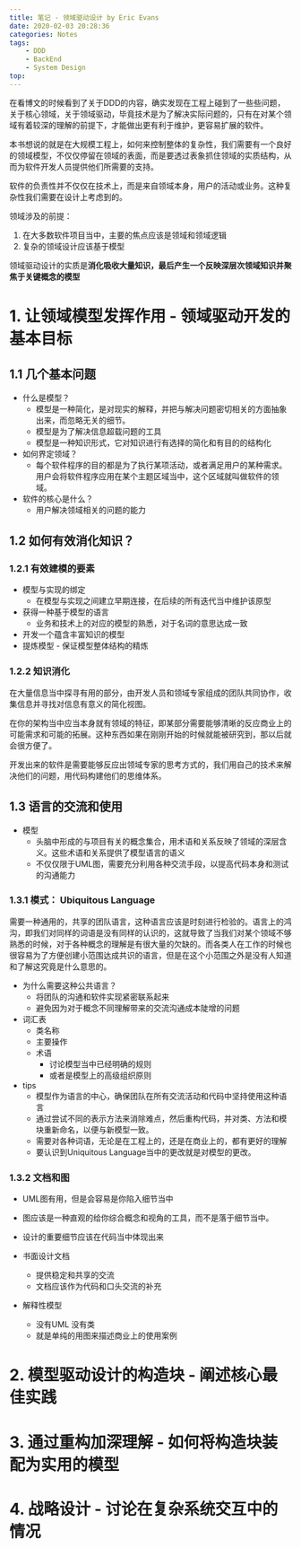 ```yaml
---
title: 笔记 - 领域驱动设计 by Eric Evans
date: 2020-02-03 20:28:36
categories: Notes
tags:
    - DDD
    - BackEnd
    - System Design
top:
---
```

在看博文的时候看到了关于DDD的内容，确实发现在工程上碰到了一些些问题，关于核心领域，关于领域驱动，毕竟技术是为了解决实际问题的，只有在对某个领域有着较深的理解的前提下，才能做出更有利于维护，更容易扩展的软件。

本书想说的就是在大规模工程上，如何来控制整体的复杂性，我们需要有一个良好的领域模型，不仅仅停留在领域的表面，而是要透过表象抓住领域的实质结构，从而为软件开发人员提供他们所需要的支持。

软件的负责性并不仅仅在技术上，而是来自领域本身，用户的活动或业务。这种复杂性我们需要在设计上考虑到的。

领域涉及的前提： 
1. 在大多数软件项目当中，主要的焦点应该是领域和领域逻辑
2. 复杂的领域设计应该基于模型


领域驱动设计的实质是**消化吸收大量知识，最后产生一个反映深层次领域知识并聚焦于关键概念的模型**

# 1. 让领域模型发挥作用 - 领域驱动开发的基本目标

## 1.1 几个基本问题

+ 什么是模型？ 
    + 模型是一种简化，是对现实的解释，并把与解决问题密切相关的方面抽象出来，而忽略无关的细节。  
    + 模型是为了解决信息超载问题的工具
    + 模型是一种知识形式，它对知识进行有选择的简化和有目的的结构化 
+ 如何界定领域？
    + 每个软件程序的目的都是为了执行某项活动，或者满足用户的某种需求。用户会将软件程序应用在某个主题区域当中，这个区域就叫做软件的领域。
+ 软件的核心是什么？ 
    + 用户解决领域相关的问题的能力 


## 1.2 如何有效消化知识？ 
### 1.2.1 有效建模的要素  
+ 模型与实现的绑定  
    + 在模型与实现之间建立早期连接，在后续的所有迭代当中维护该原型
+ 获得一种基于模型的语言
    + 业务和技术上的对应的模型的熟悉，对于名词的意思达成一致
+ 开发一个蕴含丰富知识的模型
+ 提炼模型 - 保证模型整体结构的精炼

### 1.2.2 知识消化 

在大量信息当中探寻有用的部分，由开发人员和领域专家组成的团队共同协作，收集信息并寻找对信息有意义的简化视图。

在你的架构当中应当本身就有领域的特征，即某部分需要能够清晰的反应商业上的可能需求和可能的拓展。这种东西如果在刚刚开始的时候就能被研究到，那以后就会很方便了。

开发出来的软件是需要能够反应出领域专家的思考方式的，我们用自己的技术来解决他们的问题，用代码构建他们的思维体系。

## 1.3 语言的交流和使用

+ 模型 
    + 头脑中形成的与项目有关的概念集合，用术语和关系反映了领域的深层含义。这些术语和关系提供了模型语言的语义
    + 不仅仅限于UML图，需要充分利用各种交流手段，以提高代码本身和测试的沟通能力

### 1.3.1 模式： Ubiquitous Language 

需要一种通用的，共享的团队语言，这种语言应该是时刻进行检验的。语言上的鸿沟，即我们对同样的词语是没有同样的认识的，这就导致了当我们对某个领域不够熟悉的时候，对于各种概念的理解是有很大量的欠缺的。而各类人在工作的时候也很容易为了方便创建小范围达成共识的语言，但是在这个小范围之外是没有人知道和了解这究竟是什么意思的。

+ 为什么需要这种公共语言？
    + 将团队的沟通和软件实现紧密联系起来
    + 避免因为对于概念不同理解带来的交流沟通成本陡增的问题
+ 词汇表
    + 类名称
    + 主要操作
    + 术语 
        + 讨论模型当中已经明确的规则
        + 或者是模型上的高级组织原则
+ tips
    + 模型作为语言的中心，确保团队在所有交流活动和代码中坚持使用这种语言
    + 通过尝试不同的表示方法来消除难点，然后重构代码，并对类、方法和模块重新命名，以便与新模型一致。
    + 需要对各种词语，无论是在工程上的，还是在商业上的，都有更好的理解
    + 要认识到Uniquitous Language当中的更改就是对模型的更改。

### 1.3.2 文档和图

+ UML图有用，但是会容易是你陷入细节当中
+ 图应该是一种直观的给你综合概念和视角的工具，而不是落于细节当中。
+ 设计的重要细节应该在代码当中体现出来


+ 书面设计文档
    + 提供稳定和共享的交流
    + 文档应该作为代码和口头交流的补充
+ 解释性模型
    + 没有UML 没有类
    + 就是单纯的用图来描述商业上的使用案例

# 2. 模型驱动设计的构造块 - 阐述核心最佳实践 

# 3. 通过重构加深理解 - 如何将构造块装配为实用的模型

# 4. 战略设计 - 讨论在复杂系统交互中的情况